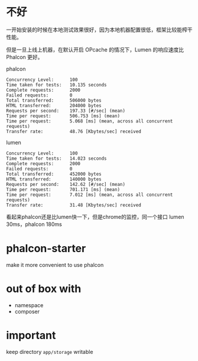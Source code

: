 # 不好

一开始安装的时候在本地测试效果很好，因为本地机器配置很低，框架比较能榨干性能。

但是一旦上线上机器，在默认开启 OPcache 的情况下，Lumen 的响应速度比 Phalcon 更好。

phalcon
```$xslt
Concurrency Level:      100
Time taken for tests:   10.135 seconds
Complete requests:      2000
Failed requests:        0
Total transferred:      506000 bytes
HTML transferred:       204000 bytes
Requests per second:    197.33 [#/sec] (mean)
Time per request:       506.753 [ms] (mean)
Time per request:       5.068 [ms] (mean, across all concurrent requests)
Transfer rate:          48.76 [Kbytes/sec] received

```

lumen
```$xslt
Concurrency Level:      100
Time taken for tests:   14.023 seconds
Complete requests:      2000
Failed requests:        0
Total transferred:      452000 bytes
HTML transferred:       140000 bytes
Requests per second:    142.62 [#/sec] (mean)
Time per request:       701.171 [ms] (mean)
Time per request:       7.012 [ms] (mean, across all concurrent requests)
Transfer rate:          31.48 [Kbytes/sec] received
```

看起来phalcon还是比lumen快一下，但是chrome的监控，同一个接口 lumen 30ms，phalcon 180ms



# phalcon-starter
make it more convenient to use phalcon

# out of box with

 * namespace
 * composer
 
# important

 keep directory `app/storage` writable